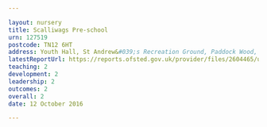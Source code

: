 ```yaml
---

layout: nursery
title: Scalliwags Pre-school
urn: 127519
postcode: TN12 6HT
address: Youth Hall, St Andrew&#039;s Recreation Ground, Paddock Wood, Tonbridge, Kent, TN12 6HT
latestReportUrl: https://reports.ofsted.gov.uk/provider/files/2604465/urn/127519.pdf
teaching: 2
development: 2
leadership: 2
outcomes: 2
overall: 2
date: 12 October 2016

---
```

